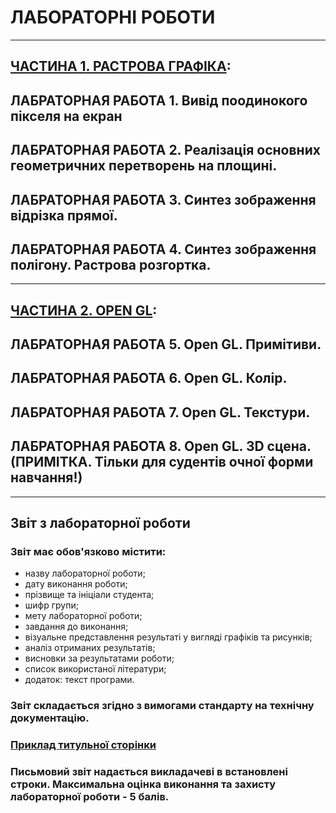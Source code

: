 # **ЛАБОРАТОРНІ РОБОТИ**
---
## [**ЧАСТИНА 1**. РАСТРОВА ГРАФІКА](/02_LAB_/2021_CG_LAB_part_1.pdf):
## ЛАБРАТОРНАЯ РАБОТА 1. Вивід поодинокого пікселя на екран
## ЛАБРАТОРНАЯ РАБОТА 2. Реалізація основних геометричних перетворень на площині.
## ЛАБРАТОРНАЯ РАБОТА 3. Синтез зображення відрізка прямої.
## ЛАБРАТОРНАЯ РАБОТА 4. Синтез зображення полігону. Растрова розгортка.
---
## [**ЧАСТИНА 2.** OPEN GL](/02_LAB_/2021_CG_LAB_part_2.pdf):
## ЛАБРАТОРНАЯ РАБОТА 5. Open GL. Примітиви.
## ЛАБРАТОРНАЯ РАБОТА 6. Open GL. Колір.
## ЛАБРАТОРНАЯ РАБОТА 7. Open GL. Текстури.
## ЛАБРАТОРНАЯ РАБОТА 8. Open GL. 3D сцена. (ПРИМІТКА. Тільки для судентів очної форми навчання!)

---
## **Звіт  з лабораторної роботи**
### **Звіт має обов'язково містити:**
- назву лабораторної роботи;
- дату виконання роботи;
- прізвище та ініціали студента;
- шифр групи;
- мету лабораторної роботи;
- завдання до виконання;
- візуальне представлення результаті  у вигляді графіків та рисунків;
- аналіз отриманих результатів;
- висновки за результатами роботи;
- список використаної літератури;  
- додаток: текст програми.  

### **Звіт** складається згідно з вимогами стандарту на технічну документацію.
### [**Приклад титульної сторінки**](/_LAB_/Lab_01_Titul.pdf)
### **Письмовий звіт** надається викладачеві в встановлені строки. Максимальна оцінка виконання та захисту лабораторної роботи - 5 балів.
